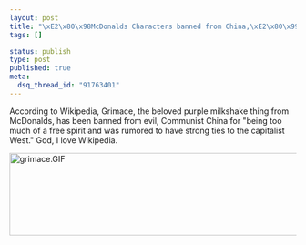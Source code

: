 ```yaml
--- 
layout: post
title: "\xE2\x80\x98McDonalds Characters banned from China,\xE2\x80\x99 says Wikipedia"
tags: []

status: publish
type: post
published: true
meta: 
  dsq_thread_id: "91763401"
---
```

According to Wikipedia, Grimace, the beloved purple milkshake thing from McDonalds, has been banned from evil, Communist China for "being too much of a free spirit and was rumored to have strong ties to the capitalist West." God, I love Wikipedia.

  <img width="624" src="http://www.brethorsting.com/blog/2007/01/18/grimace.GIF" alt="grimace.GIF" height="145" />
